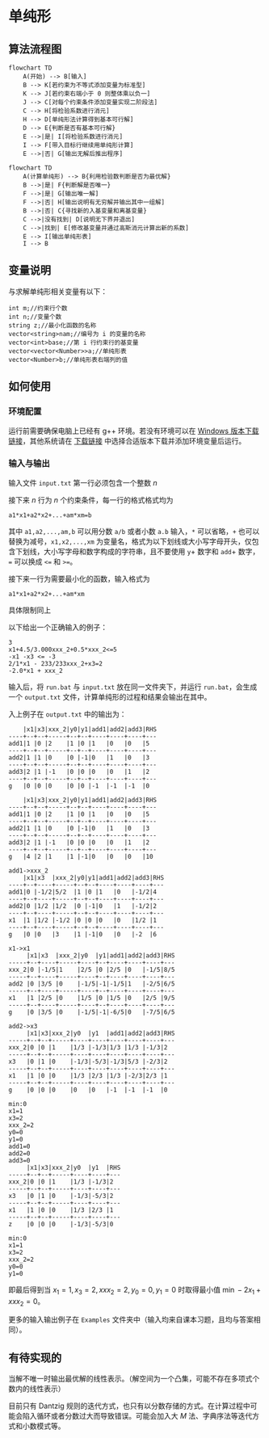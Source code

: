 # 单纯形

## 算法流程图

```mermaid
flowchart TD
	A(开始) --> B[输入]
	B --> K[若约束为不等式添加变量为标准型]
	K --> J[若约束右端小于 0 则整体乘以负一]
	J --> C[对每个约束条件添加变量实现二阶段法]
	C --> H[将检验系数进行消元]
	H --> D[单纯形法计算得到基本可行解]
	D --> E{判断是否有基本可行解}
	E -->|是| I[将检验系数进行消元]
	I --> F[带入目标行继续用单纯形计算]
	E -->|否| G[输出无解后推出程序]
```
```mermaid
flowchart TD
	A(计算单纯形) --> B{利用检验数判断是否为最优解}
	B -->|是| F{判断解是否唯一}
	F -->|是| G[输出唯一解]
	F -->|否| H[输出说明有无穷解并输出其中一组解]
	B -->|否| C{寻找新的入基变量和离基变量}
	C -->|没有找到| D[说明无下界并退出]
	C -->|找到| E[修改基变量并通过高斯消元计算出新的系数]
	E --> I[输出单纯形表]
	I --> B
```

## 变量说明

与求解单纯形相关变量有以下：
```
int m;//约束行个数
int n;//变量个数
string z;//最小化函数的名称
vector<string>nam;//编号为 i 的变量的名称
vector<int>base;//第 i 行约束行的基变量
vector<vector<Number>>a;//单纯形表
vector<Number>b;//单纯形表右端列的值
```

## 如何使用

### 环境配置

运行前需要确保电脑上已经有 g++ 环境。若没有环境可以在 [Windows 版本下载链接](https://github.com/niXman/mingw-builds-binaries/releases/download/14.2.0-rt_v12-rev0/x86_64-14.2.0-release-posix-seh-ucrt-rt_v12-rev0.7z)，其他系统请在 [下载链接](https://github.com/niXman/mingw-builds-binaries/releases) 中选择合适版本下载并添加环境变量后运行。

### 输入与输出

输入文件 `input.txt` 第一行必须包含一个整数 $n$

接下来 $n$ 行为 $n$ 个约束条件，每一行的格式格式均为

```
a1*x1+a2*x2+...+am*xm=b
```

其中 `a1,a2,...,am,b` 可以用分数 `a/b` 或者小数 `a.b` 输入，`*` 可以省略，`+` 也可以替换为减号，`x1,x2,...,xm` 为变量名，格式为以下划线或大小写字母开头，仅包含下划线，大小写字母和数字构成的字符串，且不要使用 `y`+ 数字和 `add`+ 数字，`=` 可以换成 `<=` 和 `>=`。

接下来一行为需要最小化的函数，输入格式为

```
a1*x1+a2*x2+...+am*xm
```

具体限制同上

以下给出一个正确输入的例子：
```
3
x1+4.5/3.000xxx_2+0.5*xxx_2<=5
-x1 -x3 <= -3
2/1*x1 - 233/233xxx_2+x3=2
-2.0*x1 + xxx_2
```

输入后，将 `run.bat` 与 `input.txt` 放在同一文件夹下，并运行 `run.bat`，会生成一个 `output.txt` 文件，计算单纯形的过程和结果会输出在其中。

入上例子在 `output.txt` 中的输出为：
```
    |x1|x3|xxx_2|y0|y1|add1|add2|add3|RHS
----+--+--+-----+--+--+----+----+----+---
add1|1 |0 |2    |1 |0 |1   |0   |0   |5
----+--+--+-----+--+--+----+----+----+---
add2|1 |1 |0    |0 |-1|0   |1   |0   |3
----+--+--+-----+--+--+----+----+----+---
add3|2 |1 |-1   |0 |0 |0   |0   |1   |2
----+--+--+-----+--+--+----+----+----+---
g   |0 |0 |0    |0 |0 |-1  |-1  |-1  |0

    |x1|x3|xxx_2|y0|y1|add1|add2|add3|RHS
----+--+--+-----+--+--+----+----+----+---
add1|1 |0 |2    |1 |0 |1   |0   |0   |5
----+--+--+-----+--+--+----+----+----+---
add2|1 |1 |0    |0 |-1|0   |1   |0   |3
----+--+--+-----+--+--+----+----+----+---
add3|2 |1 |-1   |0 |0 |0   |0   |1   |2
----+--+--+-----+--+--+----+----+----+---
g   |4 |2 |1    |1 |-1|0   |0   |0   |10

add1->xxx_2
    |x1|x3  |xxx_2|y0|y1|add1|add2|add3|RHS
----+--+----+-----+--+--+----+----+----+---
add1|0 |-1/2|5/2  |1 |0 |1   |0   |-1/2|4
----+--+----+-----+--+--+----+----+----+---
add2|0 |1/2 |1/2  |0 |-1|0   |1   |-1/2|2
----+--+----+-----+--+--+----+----+----+---
x1  |1 |1/2 |-1/2 |0 |0 |0   |0   |1/2 |1
----+--+----+-----+--+--+----+----+----+---
g   |0 |0   |3    |1 |-1|0   |0   |-2  |6

x1->x1
     |x1|x3  |xxx_2|y0  |y1|add1|add2|add3|RHS
-----+--+----+-----+----+--+----+----+----+---
xxx_2|0 |-1/5|1    |2/5 |0 |2/5 |0   |-1/5|8/5
-----+--+----+-----+----+--+----+----+----+---
add2 |0 |3/5 |0    |-1/5|-1|-1/5|1   |-2/5|6/5
-----+--+----+-----+----+--+----+----+----+---
x1   |1 |2/5 |0    |1/5 |0 |1/5 |0   |2/5 |9/5
-----+--+----+-----+----+--+----+----+----+---
g    |0 |3/5 |0    |-1/5|-1|-6/5|0   |-7/5|6/5

add2->x3
     |x1|x3|xxx_2|y0  |y1  |add1|add2|add3|RHS
-----+--+--+-----+----+----+----+----+----+---
xxx_2|0 |0 |1    |1/3 |-1/3|1/3 |1/3 |-1/3|2
-----+--+--+-----+----+----+----+----+----+---
x3   |0 |1 |0    |-1/3|-5/3|-1/3|5/3 |-2/3|2
-----+--+--+-----+----+----+----+----+----+---
x1   |1 |0 |0    |1/3 |2/3 |1/3 |-2/3|2/3 |1
-----+--+--+-----+----+----+----+----+----+---
g    |0 |0 |0    |0   |0   |-1  |-1  |-1  |0

min:0
x1=1
x3=2
xxx_2=2
y0=0
y1=0
add1=0
add2=0
add3=0
     |x1|x3|xxx_2|y0  |y1  |RHS
-----+--+--+-----+----+----+---
xxx_2|0 |0 |1    |1/3 |-1/3|2
-----+--+--+-----+----+----+---
x3   |0 |1 |0    |-1/3|-5/3|2
-----+--+--+-----+----+----+---
x1   |1 |0 |0    |1/3 |2/3 |1
-----+--+--+-----+----+----+---
z    |0 |0 |0    |-1/3|-5/3|0

min:0
x1=1
x3=2
xxx_2=2
y0=0
y1=0
```

即最后得到当 $x_1=1,x_3=2,xxx_2=2,y_0=0,y_1=0$  时取得最小值 $\min -2x_1+xxx_2=0$。

更多的输入输出例子在 `Examples` 文件夹中（输入均来自课本习题，且均与答案相同）。

## 有待实现的

当解不唯一时输出最优解的线性表示。（解空间为一个凸集，可能不存在多项式个数内的线性表示）

目前只有 $\mathrm{Dantzig}$ 规则的迭代方式，也只有以分数存储的方式。在计算过程中可能会陷入循环或者分数过大而导致错误。可能会加入大 $M$ 法、字典序法等迭代方式和小数模式等。
